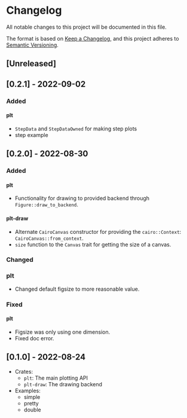 # Changelog
All notable changes to this project will be documented in this file.

The format is based on [Keep a Changelog](https://keepachangelog.com/en/1.0.0/),
and this project adheres to [Semantic Versioning](https://semver.org/spec/v2.0.0.html).

## [Unreleased]

## [0.2.1] - 2022-09-02

### Added

#### plt

- `StepData` and `StepDataOwned` for making step plots
- step example

## [0.2.0] - 2022-08-30

### Added

#### plt

- Functionality for drawing to provided backend through `Figure::draw_to_backend`.

#### plt-draw

- Alternate `CairoCanvas` constructor for providing the `cairo::Context`: `CairoCanvas::from_context`.
- `size` function to the `Canvas` trait for getting the size of a canvas.

### Changed

### plt

- Changed default figsize to more reasonable value.

### Fixed

#### plt

- Figsize was only using one dimension.
- Fixed doc error.

## [0.1.0] - 2022-08-24

- Crates:
  - `plt`: The main plotting API
  - `plt-draw`: The drawing backend
- Examples:
  - simple
  - pretty
  - double
